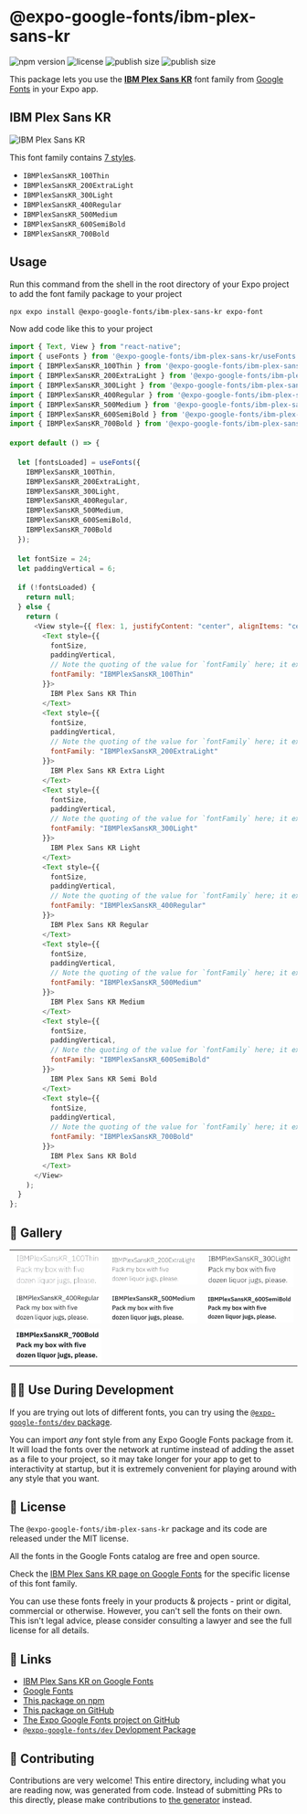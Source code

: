 # @expo-google-fonts/ibm-plex-sans-kr

![npm version](https://flat.badgen.net/npm/v/@expo-google-fonts/ibm-plex-sans-kr)
![license](https://flat.badgen.net/github/license/expo/google-fonts)
![publish size](https://flat.badgen.net/packagephobia/install/@expo-google-fonts/ibm-plex-sans-kr)
![publish size](https://flat.badgen.net/packagephobia/publish/@expo-google-fonts/ibm-plex-sans-kr)

This package lets you use the [**IBM Plex Sans KR**](https://fonts.google.com/specimen/IBM+Plex+Sans+KR) font family from [Google Fonts](https://fonts.google.com/) in your Expo app.

## IBM Plex Sans KR

![IBM Plex Sans KR](./font-family.png)

This font family contains [7 styles](#-gallery).

- `IBMPlexSansKR_100Thin`
- `IBMPlexSansKR_200ExtraLight`
- `IBMPlexSansKR_300Light`
- `IBMPlexSansKR_400Regular`
- `IBMPlexSansKR_500Medium`
- `IBMPlexSansKR_600SemiBold`
- `IBMPlexSansKR_700Bold`

## Usage

Run this command from the shell in the root directory of your Expo project to add the font family package to your project

```sh
npx expo install @expo-google-fonts/ibm-plex-sans-kr expo-font
```

Now add code like this to your project

```js
import { Text, View } from "react-native";
import { useFonts } from '@expo-google-fonts/ibm-plex-sans-kr/useFonts';
import { IBMPlexSansKR_100Thin } from '@expo-google-fonts/ibm-plex-sans-kr/100Thin';
import { IBMPlexSansKR_200ExtraLight } from '@expo-google-fonts/ibm-plex-sans-kr/200ExtraLight';
import { IBMPlexSansKR_300Light } from '@expo-google-fonts/ibm-plex-sans-kr/300Light';
import { IBMPlexSansKR_400Regular } from '@expo-google-fonts/ibm-plex-sans-kr/400Regular';
import { IBMPlexSansKR_500Medium } from '@expo-google-fonts/ibm-plex-sans-kr/500Medium';
import { IBMPlexSansKR_600SemiBold } from '@expo-google-fonts/ibm-plex-sans-kr/600SemiBold';
import { IBMPlexSansKR_700Bold } from '@expo-google-fonts/ibm-plex-sans-kr/700Bold';

export default () => {

  let [fontsLoaded] = useFonts({
    IBMPlexSansKR_100Thin, 
    IBMPlexSansKR_200ExtraLight, 
    IBMPlexSansKR_300Light, 
    IBMPlexSansKR_400Regular, 
    IBMPlexSansKR_500Medium, 
    IBMPlexSansKR_600SemiBold, 
    IBMPlexSansKR_700Bold
  });

  let fontSize = 24;
  let paddingVertical = 6;

  if (!fontsLoaded) {
    return null;
  } else {
    return (
      <View style={{ flex: 1, justifyContent: "center", alignItems: "center" }}>
        <Text style={{
          fontSize,
          paddingVertical,
          // Note the quoting of the value for `fontFamily` here; it expects a string!
          fontFamily: "IBMPlexSansKR_100Thin"
        }}>
          IBM Plex Sans KR Thin
        </Text>
        <Text style={{
          fontSize,
          paddingVertical,
          // Note the quoting of the value for `fontFamily` here; it expects a string!
          fontFamily: "IBMPlexSansKR_200ExtraLight"
        }}>
          IBM Plex Sans KR Extra Light
        </Text>
        <Text style={{
          fontSize,
          paddingVertical,
          // Note the quoting of the value for `fontFamily` here; it expects a string!
          fontFamily: "IBMPlexSansKR_300Light"
        }}>
          IBM Plex Sans KR Light
        </Text>
        <Text style={{
          fontSize,
          paddingVertical,
          // Note the quoting of the value for `fontFamily` here; it expects a string!
          fontFamily: "IBMPlexSansKR_400Regular"
        }}>
          IBM Plex Sans KR Regular
        </Text>
        <Text style={{
          fontSize,
          paddingVertical,
          // Note the quoting of the value for `fontFamily` here; it expects a string!
          fontFamily: "IBMPlexSansKR_500Medium"
        }}>
          IBM Plex Sans KR Medium
        </Text>
        <Text style={{
          fontSize,
          paddingVertical,
          // Note the quoting of the value for `fontFamily` here; it expects a string!
          fontFamily: "IBMPlexSansKR_600SemiBold"
        }}>
          IBM Plex Sans KR Semi Bold
        </Text>
        <Text style={{
          fontSize,
          paddingVertical,
          // Note the quoting of the value for `fontFamily` here; it expects a string!
          fontFamily: "IBMPlexSansKR_700Bold"
        }}>
          IBM Plex Sans KR Bold
        </Text>
      </View>
    );
  }
};
```

## 🔡 Gallery


||||
|-|-|-|
|![IBMPlexSansKR_100Thin](./100Thin/IBMPlexSansKR_100Thin.ttf.png)|![IBMPlexSansKR_200ExtraLight](./200ExtraLight/IBMPlexSansKR_200ExtraLight.ttf.png)|![IBMPlexSansKR_300Light](./300Light/IBMPlexSansKR_300Light.ttf.png)||
|![IBMPlexSansKR_400Regular](./400Regular/IBMPlexSansKR_400Regular.ttf.png)|![IBMPlexSansKR_500Medium](./500Medium/IBMPlexSansKR_500Medium.ttf.png)|![IBMPlexSansKR_600SemiBold](./600SemiBold/IBMPlexSansKR_600SemiBold.ttf.png)||
|![IBMPlexSansKR_700Bold](./700Bold/IBMPlexSansKR_700Bold.ttf.png)||||


## 👩‍💻 Use During Development

If you are trying out lots of different fonts, you can try using the [`@expo-google-fonts/dev` package](https://github.com/expo/google-fonts/tree/master/font-packages/dev#readme).

You can import _any_ font style from any Expo Google Fonts package from it. It will load the fonts over the network at runtime instead of adding the asset as a file to your project, so it may take longer for your app to get to interactivity at startup, but it is extremely convenient for playing around with any style that you want.


## 📖 License

The `@expo-google-fonts/ibm-plex-sans-kr` package and its code are released under the MIT license.

All the fonts in the Google Fonts catalog are free and open source.

Check the [IBM Plex Sans KR page on Google Fonts](https://fonts.google.com/specimen/IBM+Plex+Sans+KR) for the specific license of this font family.

You can use these fonts freely in your products & projects - print or digital, commercial or otherwise. However, you can't sell the fonts on their own. This isn't legal advice, please consider consulting a lawyer and see the full license for all details.

## 🔗 Links

- [IBM Plex Sans KR on Google Fonts](https://fonts.google.com/specimen/IBM+Plex+Sans+KR)
- [Google Fonts](https://fonts.google.com/)
- [This package on npm](https://www.npmjs.com/package/@expo-google-fonts/ibm-plex-sans-kr)
- [This package on GitHub](https://github.com/expo/google-fonts/tree/master/font-packages/ibm-plex-sans-kr)
- [The Expo Google Fonts project on GitHub](https://github.com/expo/google-fonts)
- [`@expo-google-fonts/dev` Devlopment Package](https://github.com/expo/google-fonts/tree/master/font-packages/dev)

## 🤝 Contributing

Contributions are very welcome! This entire directory, including what you are reading now, was generated from code. Instead of submitting PRs to this directly, please make contributions to [the generator](https://github.com/expo/google-fonts/tree/master/packages/generator) instead.
